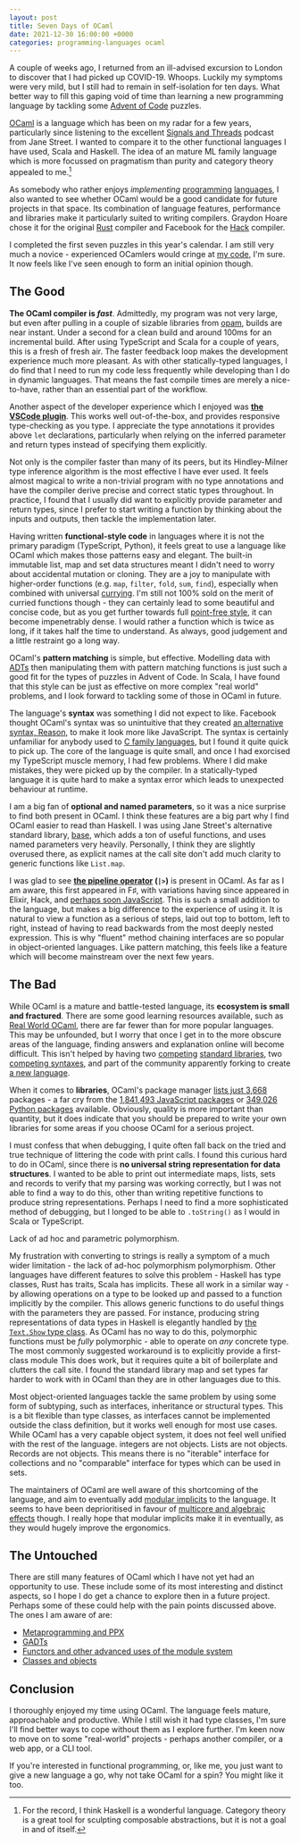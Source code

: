 ```yaml
---
layout: post
title: Seven Days of OCaml
date: 2021-12-30 16:00:00 +0000
categories: programming-languages ocaml
---
```


A couple of weeks ago, I returned from an ill-advised excursion to London to discover that I had picked up COVID-19. Whoops. Luckily my symptoms were very mild, but I still had to remain in self-isolation for ten days. What better way to fill this gaping void of time than learning a new programming language by tackling some [Advent of Code](https://adventofcode.com) puzzles.

[OCaml](https://ocaml.org) is a language which has been on my radar for a few years, particularly since listening to the excellent [Signals and Threads](https://signalsandthreads.com) podcast from Jane Street. I wanted to compare it to the other functional languages I have used, Scala and Haskell. The idea of an mature ML family language which is more focussed on pragmatism than purity and category theory appealed to me.[^dont-shoot-me]

As somebody who rather enjoys _implementing_ [programming](https://github.com/DavidTimms/loxdown) [languages](https://github.com/DavidTimms/sonata), I also wanted to see whether OCaml would be a good candidate for future projects in that space. Its combination of language features, performance and libraries make it particularly suited to writing compilers. Graydon Hoare chose it for the original [Rust](https://www.rust-lang.org) compiler and Facebook for the [Hack](https://hacklang.org) compiler.

I completed the first seven puzzles in this year's calendar. I am still very much a novice - experienced OCamlers would cringe at [my code](https://github.com/DavidTimms/advent-of-code-2021-ocaml), I'm sure. It now feels like I've seen enough to form an initial opinion though.

## The Good

**The OCaml compiler is _fast_**. Admittedly, my program was not very large, but even after pulling in a couple of sizable libraries from [opam](https://opam.ocaml.org/), builds are near instant. Under a second for a clean build and around 100ms for an incremental build. After using TypeScript and Scala for a couple of years, this is a fresh of fresh air. The faster feedback loop makes the development experience much more pleasant. As with other statically-typed languages, I do find that I need to run my code less frequently while developing than I do in dynamic languages. That means the fast compile times are merely a nice-to-have, rather than an essential part of the workflow.  

Another aspect of the developer experience which I enjoyed was **[the VSCode plugin](https://marketplace.visualstudio.com/items?itemName=ocamllabs.ocaml-platform)**. This works well out-of-the-box, and provides responsive type-checking as you type. I appreciate the type annotations it provides above `let` declarations, particularly when relying on the inferred parameter and return types instead of specifying them explicitly.

Not only is the compiler faster than many of its peers, but its Hindley-Milner type inference algorithm is the most effective I have ever used. It feels almost magical to write a non-trivial program with no type annotations and have the compiler derive precise and correct static types throughout. In practice, I found that I usually did want to explicitly provide parameter and return types, since I prefer to start writing a function by thinking about the inputs and outputs, then tackle the implementation later.

Having written **functional-style code** in languages where it is not the primary paradigm (TypeScript, Python), it feels great to use a language like OCaml which makes those patterns easy and elegant. The built-in immutable list, map and set data structures meant I didn't need to worry about accidental mutation or cloning. They are a joy to manipulate with higher-order functions (e.g. `map`, `filter`, `fold`, `sum`, `find`), especially when combined with universal [currying](https://en.wikipedia.org/wiki/Currying). I'm still not 100% sold on the merit of curried functions though - they can certainly lead to some beautiful and concise code, but as you get further towards full [point-free style](https://en.wikipedia.org/wiki/Tacit_programming), it can become impenetrably dense. I would rather a function which is twice as long, if it takes half the time to understand. As always, good judgement and a little restraint go a long way.

OCaml's **pattern matching** is simple, but effective. Modelling data with [ADTs](https://en.wikipedia.org/wiki/Algebraic_data_type) then manipulating them with pattern matching functions is just such a good fit for the types of puzzles in Advent of Code. In Scala, I have found that this style can be just as effective on more complex "real world" problems, and I look forward to tackling some of those in OCaml in future.

The language's **syntax** was something I did not expect to like. Facebook thought OCaml's syntax was so unintuitive that they created [an alternative syntax, Reason](https://en.wikipedia.org/wiki/Reason_(programming_language)), to make it look more like JavaScript. The syntax is certainly unfamiliar for anybody used to [C family languages](https://en.wikipedia.org/wiki/Category:C_programming_language_family), but I found it quite quick to pick up. The core of the language is quite small, and once I had exorcised my TypeScript muscle memory, I had few problems. Where I did make mistakes, they were picked up by the compiler. In a statically-typed language it is quite hard to make a syntax error which leads to unexpected behaviour at runtime.

I am a big fan of **optional and named parameters**, so it was a nice surprise to find both present in OCaml. I think these features are a big part why I find OCaml easier to read than Haskell. I was using Jane Street's alternative standard library, [base](https://opam.ocaml.org/packages/base/), which adds a ton of useful functions, and uses named parameters very heavily. Personally, I think they are slightly overused there, as explicit names at the call site don't add much clarity to generic functions like `List.map`.

I was glad to see **[the pipeline operator](https://blog.shaynefletcher.org/2013/12/pipelining-with-operator-in-ocaml.html) (`|>`)** is present in OCaml. As far as I am aware, this first appeared in F♯, with variations having since appeared in Elixir, Hack, and [perhaps soon JavaScript](https://github.com/tc39/proposal-pipeline-operator/). This is such a small addition to the language, but makes a big difference to the experience of using it. It is natural to view a function as a serious of steps, laid out top to bottom, left to right, instead of having to read backwards from the most deeply nested expression. This is why "fluent" method chaining interfaces are so popular in object-oriented languages. Like pattern matching, this feels like a feature which will become mainstream over the next few years.

## The Bad

While OCaml is a mature and battle-tested language, its **ecosystem is small and fractured**. There are some good learning resources available, such as [Real World OCaml](https://dev.realworldocaml.org/), there are far fewer than for more popular languages. This may be unfounded, but I worry that once I get in to the more obscure areas of the language, finding answers and explanation online will become difficult. This isn't helped by having two [competing](https://opam.ocaml.org/packages/base/) [standard libraries](https://ocaml.org/api/Stdlib.html), two [competing syntaxes](https://reasonml.github.io/), and part of the community apparently forking to create [a new language](https://rescript-lang.org/).

When it comes to **libraries**, OCaml's package manager [lists just 3,668](https://opam.ocaml.org/packages/) packages - a far cry from the [1,841,493 JavaScript packages](https://www.npmjs.com/) or [349,026 Python packages](https://pypi.org/) available. Obviously, quality is more important than quantity, but it does indicate that you should be prepared to write your own libraries for some areas if you choose OCaml for a serious project.

I must confess that when debugging, I quite often fall back on the tried and true technique of littering the code with print calls. I found this curious hard to do in OCaml, since there is **no universal string representation for data structures**. I wanted to be able to print out intermediate maps, lists, sets and records to verify that my parsing was working correctly, but I was not able to find a way to do this, other than writing repetitive functions to produce string representations. Perhaps I need to find a more sophisticated method of debugging, but I longed to be able to `.toString()` as I would in Scala or TypeScript.

Lack of ad hoc and parametric polymorphism.

My frustration with converting to strings is really a symptom of a much wider limitation - the lack of ad-hoc polymorphism polymorphism. Other languages have different features to solve this problem - Haskell has type classes, Rust has traits, Scala has implicits. These all work in a similar way - by allowing operations on a type to be looked up and passed to a function implicitly by the compiler. This allows generic functions to do useful things with the parameters they are passed. For instance, producing string representations of data types in Haskell is elegantly handled by [the `Text.Show` type class](https://hackage.haskell.org/package/base-4.16.0.0/docs/Text-Show.html). As OCaml has no way to do this, polymorphic functions must be _fully_ polymorphic - able to operate on _any_ concrete type. The most commonly suggested workaround is to explicitly provide a first-class module This does work, but it requires quite a bit of boilerplate and clutters the call site. I found the standard library map and set types far harder to work with in OCaml than they are in other languages due to this.

Most object-oriented languages tackle the same problem by using some form of subtyping, such as interfaces, inheritance or structural types. This is a bit flexible than type classes, as interfaces cannot be implemented outside the class definition, but it works well enough for most use cases. While OCaml has a very capable object system, it does not feel well unified with the rest of the language. integers are not objects. Lists are not objects. Records are not objects. This means there is no "iterable" interface for collections and no "comparable" interface for types which can be used in sets.

The maintainers of OCaml are well aware of this shortcoming of the language, and aim to eventually add [modular implicits](https://arxiv.org/pdf/1512.01895.pdf) to the language. It seems to have been deprioritised in favour of [multicore and algebraic effects](https://discuss.ocaml.org/t/multicore-ocaml-september-2021-effect-handlers-will-be-in-ocaml-5-0/8554) though. I really hope that modular implicits make it in eventually, as they would hugely improve the ergonomics. 

## The Untouched

There are still many features of OCaml which I have not yet had an opportunity to use. These include some of its most interesting and distinct aspects, so I hope I do get a chance to explore then in a future project. Perhaps some of these could help with the pain points discussed above. The ones I am aware of are:

- [Metaprogramming and PPX](https://ocamlverse.github.io/content/metaprogramming.html)
- [GADTs](https://ocaml.org/manual/gadts.html)
- [Functors and other advanced uses of the module system](https://ocaml.org/learn/tutorials/functors.html)
- [Classes and objects](https://ocaml.org/learn/tutorials/objects.html)

## Conclusion

I thoroughly enjoyed my time using OCaml. The language feels mature, approachable and productive. While I still wish it had type classes, I'm sure I'll find better ways to cope without them as I explore further. I'm keen now to move on to some "real-world" projects - perhaps another compiler, or a web app, or a CLI tool.

If you're interested in functional programming, or, like me, you just want to give a new language a go, why not take OCaml for a spin? You might like it too.

[^dont-shoot-me]: For the record, I think Haskell is a wonderful language. Category theory is a great tool for sculpting composable abstractions, but it is not a goal in and of itself.

